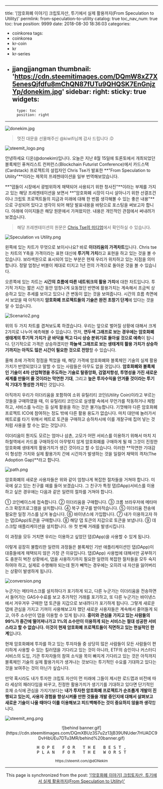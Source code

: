 
---
title: '[암호화폐 이야기] 크립토자산, 투기에서 실제 활용까지(From Speculation to Utility)'
permlink: from-speculation-to-utility
catalog: true
toc_nav_num: true
toc: true
position: 9999
date: 2018-08-30 18:36:03
categories:
- coinkorea
tags:
- coinkorea
- kr-coin
- kr
- kr-series
- jjangjjangman
thumbnail: 'https://cdn.steemitimages.com/DQmW8xZ7X5enesQjfdfu8mChQN87fUTu9QHQSK7EnGnjzYp/donekim.jpg'
sidebar:
    right:
        sticky: true
widgets:
    -
        type: toc
        position: right
---


![donekim.jpg](https://cdn.steemitimages.com/DQmW8xZ7X5enesQjfdfu8mChQN87fUTu9QHQSK7EnGnjzYp/donekim.jpg)
> 멋진 대문을 선물해주신 @kiwifi님께 감사 드립니다 :D

![steemit_logo.png](https://cdn.steemitimages.com/DQmaZsenPDf5Qn5nJzDZNkVg1aCQUyXNwqwK1fk8qe4jhKa/steemit_logo.png)

안녕하세요 디온(@donekim)입니다. 오늘은 지난 8월 15일에 토론토에서 개최되었던 블록체인 퓨쳐리스트 컨퍼런스(Blockchain Futurist Conference)에서 카드스택(Cardstack) 프로젝트의 설립자인 Chris Tse가 발표한 **"From Speculation to Utility"**이라는 제목의 프레젠테이션을 일부 번역해보았습니다. 

**"댑들이 시장에서 광범위하게 채택되어 사용되기 위한 청사진"**이라는 부제를 가지고 있는 해당 프레젠테이션을 보면서 **"암호화폐 시장이 다시 살아나기 위한 선결조건이나 크립토 프로젝트들의 지금과 미래에 대해 한 번쯤 생각해볼 수 있는 좋은 내용"**으로 구성되어 있다고 생각이 되어 해당 발표내용을 바탕으로 포스팅을 써보고자 합니다. 아래에 이미지들은 해당 원문에서 가져왔지만. 내용은 개인적인 관점에서 써내려가 보겠습니다. 

>해당 프레젠테이션의 원문은 [Chris Tse의 미디엄](https://medium.com/cardstack/from-speculation-to-utility-ad3e17399d78)에서 확인하실 수 있습니다. 



![Speculation vs Utility.png](https://cdn.steemitimages.com/DQmUShoQkim46oFRAd1qJq16hKvUJm7gu5TJ48NVpcKGayu/Speculation%20vs%20Utility.png)

왼쪽에 있는 차트가 무엇으로 보이시나요? 바로 **이더리움의 가격차트**입니다. Chris tse는 차트의 Y축을 가격이라는 표현 대신에 **투기적 가치**라고 표현을 하고 있는 것을 볼 수 있습니다. 보라색원으로 표시되어 있는 부분은 현재 우리가 위치하고 있는 지점을 의미합니다. 정말 엄청난 버블이 제대로 터지고 1년 전의 가격으로 돌아온 것을 볼 수 있습니다.

오른쪽에 있는 차트는 **시간의 흐름에 따른 네트워크의 활용 가치**에 대한 차트입니다. 투기적 가치는 짧은 시간 동안 엄청나게 요동쳤던 반면에 활용가치는 계속해서 조금씩 상승하고 있는 추세를 보이고 있으나 큰 변동이 없는 것을 보여줍니다. 시간의 흐름 측면에서 보았을 때 아직까지 **암호화폐 프로젝트들의 기술은 완전 초창기 단계**에 있다는 것을 알 수 있습니다. 

![Scenario2.png](https://cdn.steemitimages.com/DQmYZwaA3GZ6332bwVgf6j944oscu98fPBBcCs8wqUaqdJh/Scenario2.png)

위의 두 가지 차트를 겹쳐보도록 하겠습니다. 우리는 앞으로 벌어질 상황에 대해서 크게 2가지로 나누어 예측해볼 수 있습니다. 먼저, **연두색 그래프로 보는 경우에는 암호화폐 생태계의 투기적 가치가 곧 바닥을 찍고 다시 상승 분위기로 돌아설 것으로 예측**이 됩니다. 단기적으로 가격은 상승하겠지만 **하늘색 그래프로 보는 생태계의 활용 가치가 상승하기까지는 아직도 많은 시간이 필요한 것으로 전망**할 수 있습니다. 

올해 초에 가격의 정점을 찍었을 때, 해당 가격에 암호화폐와 블록체인 기술의 실제 활용가치가 반영되었다고 말할 수 있는 사람들은 아무도 없을 것입니다. **암호화폐와 블록체인 기술이 4차 산업혁명을 주도하는 기술로 탈중앙화, 검열저항성, 투명성을 가진 새로운 세계를 만들어 줄 것이라는 막연한 기대**, 그리고 **높은 투자수익을 안겨줄 것이라는 투기적 기대가 형성한 가치**인 것입니다. 

아직까지  우리가 이더리움을 포함하여 소위 유틸리티 코인(Utility Coin)이라고 부르는 것들을 구매하였을 때, 이 유틸리티 코인으로 실생활 속에서 무언가를 작동하거나 체험하고, 서비스를 누리는 등 실제 활용을 하는 것은 불가능합니다. 기껏해야 다른 암호화폐 프로젝트 ICO에 참여하는 정도 밖에 다른 활용 용도가 없습니다. 마치 대만에 놀러가서 메트로를 타기 위해서 메트로 토큰을 구매하고 승하차시에 이를 개찰구에 집어 넣는 것처럼 사용을 할 수는 없는 것입니다.

이더리움이 뭔지도 모르는 엄마나 삼촌, 고모가 어떤 서비스를 이용하기 위해서 마치 지하철역에서 카드를 구매하듯이 아무렇지 않게 암호화폐를 구매하게 될 때 그것이 진정한 암호화폐 생태계의 활용가치가 생긴 것이라고 할 수 있습니다. 이러한 **막연한 기대감이 형성한 가치와 실제 활용가치 간에 시간차가 발생하는 것을 일컬어 채택의 격차(The Adoption Gap)**라고 합니다.

![path.png](https://cdn.steemitimages.com/DQmNRikDPSDxxogZCyH516LyKMjttGuJPo6JWnqBbnsBMgE/path.png)

암호화폐의 새로운 사용자들은 위와 같이 엄청나게 복잡한 절차들을 거쳐야 합니다. 미국에 살고 있는 친구를 예를 들어 보겠습니다. 그 친구가 특정 댑(DApp)서비스를 이용하고 싶은 경우에는 다음과 같은 일련의 절차를 거쳐야 합니다.

① 코인베이스에 접속합니다.
② 이더리움을 구매합니다.
③ 크롬 브라우저에 메타마스크 확장프로그램을 설치합니다.
④ 복구 문구를 받아적습니다.
⑤ 이더리움 전송에 필요한 일정 가스를 남겨 놓습니다.
⑥ 바이낸스에 가입합니다.
⑦ 내가 이용하고자 하는 댑(DApp)토큰을 구매합니다.
⑧ 해당 댑 토큰의 지갑으로 토큰을 보냅니다.
⑨ 데스크탑 애플리케이션을 설치합니다.
⑩ 첫 번째 거래를 발생시킵니다.

이 과정을 모두 거치면 우리는 이용하고 싶었던 댑(DApp)을 사용할 수 있게 됩니다.

이렇게 굉장히 불합리한 일련의 과정들은 블록체인 기반 애플리케이션인 댑(DApp)이 대중들에게 채택되지 않은 가장 큰 이유입니다. 댑(DApp) 사용법에 대해서만 공부하기도 충분히 벅찬 상황에서, 댑을 사용하기까지 필요한 일련의 복잡한 절차들을 모두 숙지하여야 하고, 실제로 수행해야 되는데 뭔가 빼먹는 경우에는 오히려 내 자산을 잃어버리는 상황이 발생하게 됩니다.


![conversion.png](https://cdn.steemitimages.com/DQmTMq39r2qPJBBLeneSVaJ6GftdEfsDwTepHfn2n5nQyUQ/conversion.png)

누군가는 메타마스크를 설치하다가 포기하게 되고, 다른 누군가는 이더리움을 전송하면서 들어가는 GAS수수료를 보고 추가적인 거래를 포기하고, 또 다른 누군가는 바이낸스에서 겨우겨우 구매한 댑 토큰을 지갑으로 보내려다가 포기하게 됩니다. 그렇게 새로운 댑에 관심을 가지고 기꺼이 사용해보고자 했던 새로운 사용자들은 계속해서 줄어들게 되고, 아주 소수만이 댑을 이용할 수 있게 됩니다. **흥미와 관심을 가지고 있는 사람들의 99%가 중간에 떨어져나가고 1%의 소수만이 이용하게 되는 서비스는 절대 성공한 서비스라고 할 수 없습니다. 이것이 현재 암호화폐 프로젝트들이 직면하고 있는 현실적인 한계**입니다. 


현재 암호화폐에 투자를 하고 있는 투자자들 중 상당히 많은 사람들이 모든 사람들이 편리하게 사용할 수 있는 킬러댑을 기다리고 있는 것이 아니라, ETF의 승인이나 커스터디 서비스의 도입, 기관 투자자들의 참여 소식을 목이 빠지게 기다리고 있는 것은 아직까지 블록체인 기술의 실제 활용가치가 생겨나는 것보다는 투기적인 수요를 기대하고 있다는 것을 보여주는 것이 아닌가 싶습니다. 

만약 혹시라도 내가 투자한 크립토 자산이 먼 미래에 그들이 제시한 로드맵과 비전에 따라 세상의 패러다임을 바꾸고, 진정한 활용가치가 생기기를 기대하고 있다면 단기적인 호재 소식에 관심을 가지기보다는 **내가 투자한 암호화폐 프로젝트가 순조롭게 개발이 진행되고 있는지, 사용자 경험을 향상시켜줄 만한 것들을 개발 중인지에 대해서 살펴보고 새로운 기술이 나올 때마다 이를 이용해보고 피드백해주는 것이 중요하지 않을까 생각**합니다. 


![steemit_eng.png](https://cdn.steemitimages.com/DQmXyvEeNrzp6hFun3B8ho6pRCRnvnNthGA67HH7G5Fe6Gx/steemit_eng.png)


<center>![behind banner.gif](https://cdn.steemitimages.com/DQmXBUz3S7u2z13jB39UNUder7HUADC9DvHibUEu7DTu3MR/behind%20banner.gif)



<center><pre> H O P E   F O R   T H E   B E S T , 
P L A N   F O R   T H E   W O R S T</pre>
<sub> https://steemit.com/@dONekim</sub></center>

- - -

This page is synchronized from the post: ['[암호화폐 이야기] 크립토자산, 투기에서 실제 활용까지(From Speculation to Utility)'](https://steemit.com/@donekim/from-speculation-to-utility)
